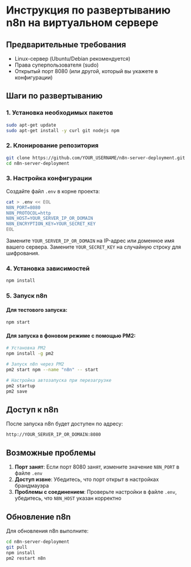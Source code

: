 # Инструкция по развертыванию n8n на виртуальном сервере

## Предварительные требования

- Linux-сервер (Ubuntu/Debian рекомендуется)
- Права суперпользователя (sudo)
- Открытый порт 8080 (или другой, который вы укажете в конфигурации)

## Шаги по развертыванию

### 1. Установка необходимых пакетов

```bash
sudo apt-get update
sudo apt-get install -y curl git nodejs npm
```

### 2. Клонирование репозитория

```bash
git clone https://github.com/YOUR_USERNAME/n8n-server-deployment.git
cd n8n-server-deployment
```

### 3. Настройка конфигурации

Создайте файл `.env` в корне проекта:

```bash
cat > .env << EOL
N8N_PORT=8080
N8N_PROTOCOL=http
N8N_HOST=YOUR_SERVER_IP_OR_DOMAIN
N8N_ENCRYPTION_KEY=YOUR_SECRET_KEY
EOL
```

Замените `YOUR_SERVER_IP_OR_DOMAIN` на IP-адрес или доменное имя вашего сервера.
Замените `YOUR_SECRET_KEY` на случайную строку для шифрования.

### 4. Установка зависимостей

```bash
npm install
```

### 5. Запуск n8n

#### Для тестового запуска:

```bash
npm start
```

#### Для запуска в фоновом режиме с помощью PM2:

```bash
# Установка PM2
npm install -g pm2

# Запуск n8n через PM2
pm2 start npm --name "n8n" -- start

# Настройка автозапуска при перезагрузке
pm2 startup
pm2 save
```

## Доступ к n8n

После запуска n8n будет доступен по адресу:

```
http://YOUR_SERVER_IP_OR_DOMAIN:8080
```

## Возможные проблемы

1. **Порт занят**: Если порт 8080 занят, измените значение `N8N_PORT` в файле `.env`
2. **Доступ извне**: Убедитесь, что порт открыт в настройках брандмауэра
3. **Проблемы с соединением**: Проверьте настройки в файле `.env`, убедитесь, что `N8N_HOST` указан корректно

## Обновление n8n

Для обновления n8n выполните:

```bash
cd n8n-server-deployment
git pull
npm install
pm2 restart n8n
```
